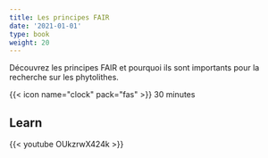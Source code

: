 ```yaml
---
title: Les principes FAIR 
date: '2021-01-01'
type: book
weight: 20
---
```


Découvrez les principes FAIR et pourquoi ils sont importants pour la recherche sur les phytolithes.

<!--more-->

{{< icon name="clock" pack="fas" >}} 30 minutes

## Learn

{{< youtube OUkzrwX424k >}}

